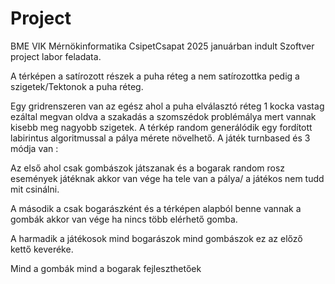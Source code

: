 # Project
BME VIK Mérnökinformatika CsipetCsapat 2025 januárban indult Szoftver project labor feladata.  

A térképen a satírozott részek a puha réteg a nem satírozottka pedig a szigetek/Tektonok a puha réteg.

Egy gridrenszeren van az egész ahol a puha elválasztó réteg 1 kocka vastag ezáltal megvan oldva a szakadás a szomszédok problémálya mert vannak kisebb meg nagyobb szigetek. A térkép random generálódik egy fordított labirintus algoritmussal a pálya mérete növelhető.
A játék turnbased és 3 módja van :

Az első ahol csak gombászok játszanak és a bogarak random rosz események játéknak akkor van vége ha tele van a pálya/ a játékos nem tudd mit csinálni.

A második a csak bogarászként és a térképen alapból benne vannak a gombák akkor van vége ha nincs több elérhető gomba.

A harmadik a játékosok mind bogarászok mind gombászok ez az előző kettő keveréke.

Mind a gombák mind a bogarak fejleszthetőek 